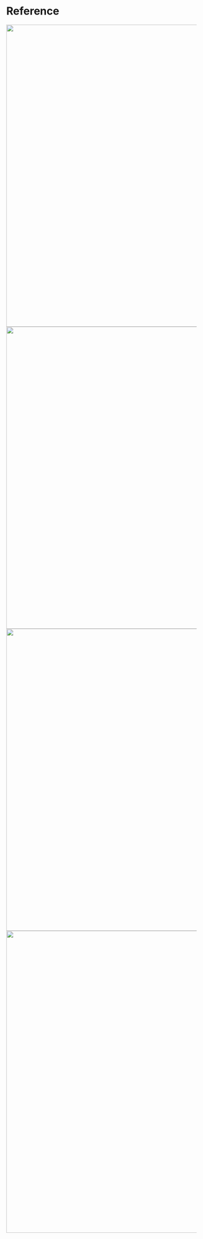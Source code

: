 # Reference
<img src="https://user-images.githubusercontent.com/91980956/228853878-893c391f-2733-44be-9eff-94744c32c16c.jpg" width="600" height="800" />

<img src="https://user-images.githubusercontent.com/91980956/228856283-7d2c6736-94d6-43c1-b100-75e724c9ed9f.jpg" width="600" height="800" />

<img src="https://user-images.githubusercontent.com/91980956/229424145-8cee4a29-4fa4-40c7-867a-b216fff77103.jpg" width="600" height="800" />

<img src="https://user-images.githubusercontent.com/91980956/231683178-f885f5cb-b38d-47c3-af4f-0829d4a3dfa4.png" width="600" height="800" />


